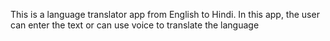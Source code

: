 This is a language translator app from English to Hindi. In this app, the user can enter the text or can use voice to translate the language
